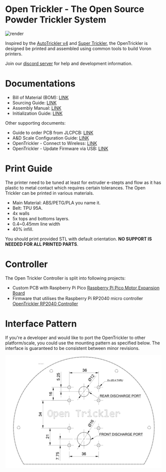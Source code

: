 # Open Trickler - The Open Source Powder Trickler System

![render](Resources/render.PNG)

Inspired by the [AutoTrickler v4](https://autotrickler.com/pages/autotrickler-v4) and [Super Trickler](https://supertrickler.com.au/), the OpenTrickler is designed be printed and assembled using common tools to build Voron printers.

Join our [discord server](https://discord.gg/ZhdThA2vrW) for help and development information. 

# Documentations

* Bill of Material (BOM): [LINK](Manual/assembly.md#bom)
* Sourcing Guide: [LINK](Manual/sourcing_guide.md)
* Assembly Manual: [LINK](Manual/assembly.md)
* Initialization Guide: [LINK](Manual/initialization_guide.md)

Other supporting documents:

* Guide to order PCB from JLCPCB: [LINK](https://github.com/eamars/RaspberryPi-Pico-Motor-Expansion-Board/blob/main/production/README.md)
* A&D Scale Configuration Guide: [LINK](https://github.com/eamars/OpenTrickler-RP2040-Controller/blob/main/manuals/OpenTrickler%20manual%20for%20ADFX%20scale.pdf)
* OpenTrickler - Connect to Wireless: [LINK](https://github.com/eamars/OpenTrickler-RP2040-Controller/blob/main/manuals/connect_to_wireless.md)
* OpenTrickler - Update Firmware via USB: [LINK](https://github.com/eamars/OpenTrickler-RP2040-Controller/blob/main/manuals/firmware_update_via_usb.md)

# Print Guide

The printer need to be tuned at least for extruder e-stepts and flow as it has plastic to metal contact which requires certain tolerances. The Open Trickler can be printed in various materials.

* Main Material: ABS/PETG/PLA you name it.
* Belt: TPU 95A.
* 4x walls
* 5x tops and bottoms layers.
* 0.4~0.45mm line width
* 40% infill.

You should print provided STL with default orientation. **NO SUPPORT IS NEEDED FOR ALL PRINTED PARTS**.

# Controller

The Open Trickler Controller is split into following projects: 

* Custom PCB with Raspberry Pi Pico [Raspberry Pi Pico Motor Expansion Board](https://github.com/eamars/RaspberryPi-Pico-Motor-Expansion-Board)
* Firmware that utilises the Raspberry Pi RP2040 micro controller [OpenTrickler RP2040 Controller](https://github.com/eamars/OpenTrickler-RP2040-Controller)

# Interface Pattern

If you're a developer and would like to port the OpenTrickler to other platform/scale, you could use the mounting pattern as specified below. The interface is guaranteed to be consistent between minor revisions. 

![interface_pattern](Resources/interface_pattern.png)
